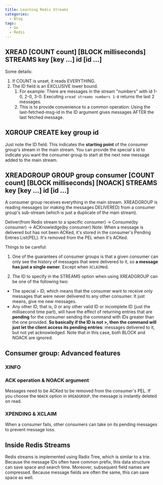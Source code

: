 ```yaml
---
title: Learning Redis Streams
categories:
  - Blog
tags:
  - Go
  - Redis
---
```


## XREAD [COUNT count] [BLOCK milliseconds] STREAMS key [key ...] id [id ...]
Some details: 
1. If COUNT is unset, it reads EVERYTHING.
2. The ID field is an EXCLUSIVE lower bound.
   1. For example: There are messages in the stream "numbers" with id 1-0, 2-0, 3-0. Executing `xread streams numbers 1-0` returns the last 2 messages.
   2. This is to provide convenience to a common operation: Using the last-fetched-msg-id in the ID argument gives messages AFTER the last fetched message. 

## XGROUP CREATE key group id
Just note the ID field. This indicates the **starting point** of the consumer group's stream in the main stream.
You can provide the special `$` id to indicate you want the consumer group to start at the next new message added to the main stream.

## XREADGROUP GROUP group consumer [COUNT count] [BLOCK milliseconds] [NOACK] STREAMS key [key ...] id [id ...]

A consumer group receives everything in the main stream. XREADGROUP is reading messages (or making the messages DELIVERED) from a consumer group's sub-stream (which is just a duplicate of the main stream).

Deliver(from Redis stream to a specific consumer) -> Consume(by consumer) -> ACKnowledge(by consumer)
Note: When a message is delivered but has not been ACKed, it's stored in the consumer's Pending Entries List(PEL). It's removed from the PEL when it's ACKed.

Things to be careful:
1. One of the guarantees of consumer groups is that a given consumer can only see the history of messages that were delivered to it, so **a message has just a single owner**. Except when `XCLAIM`ed.

2. The ID to specify in the STREAMS option when using XREADGROUP can be one of the following two:
- The special `>` ID, which means that the consumer want to receive only messages that were never delivered to any other consumer. It just means, give me new messages.
- Any other ID, that is, 0 or any other valid ID or incomplete ID (just the millisecond time part), will have the effect of returning entries that are **pending** for the consumer sending the command with IDs greater than the one provided. **So basically if the ID is not >, then the command will just let the client access its pending entries**: messages delivered to it, but not yet acknowledged. Note that in this case, both BLOCK and NOACK are ignored.

## Consumer group: Advanced features
### XINFO

### ACK operation & NOACK argument
Messages need to be ACKed to be removed from the consumer's PEL. If you choose the `NOACK` option in `XREADGROUP`, the message is instantly deleted on read.
### XPENDING & XCLAIM
When a consumer fails, other consumers can take on its pending messages to prevent message loss. 
## Inside Redis Streams
Redis streams is implemented using Radix Tree, which is similar to a trie. Because the message IDs often have common prefix, this data structure can save space and search time.
Moreover, subsequent field names are compressed. Because message fields are often the same, this can save space as well.
